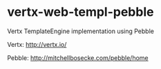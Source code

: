 # vertx-web-templ-pebble
Vertx TemplateEngine implementation using Pebble

Vertx: http://vertx.io/

Pebble: http://mitchellbosecke.com/pebble/home
